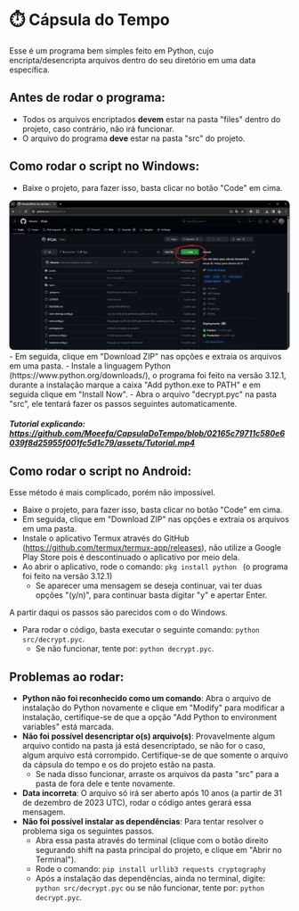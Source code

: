 # ⏱️ Cápsula do Tempo
Esse é um programa bem simples feito em Python, cujo encripta/desencripta arquivos dentro do seu diretório em uma data específica.

## Antes de rodar o programa:
- Todos os arquivos encriptados **devem** estar na pasta "files" dentro do projeto, caso contrário, não irá funcionar.
- O arquivo do programa **deve** estar na pasta "src" do projeto.

## Como rodar o script no Windows:
- Baixe o projeto, para fazer isso, basta clicar no botão "Code" em cima.
<img src="./assets/Download.png" style="border-radius:8px"/>
- Em seguida, clique em "Download ZIP" nas opções e extraia os arquivos em uma pasta.
- Instale a linguagem Python (https://www.python.org/downloads/), o programa foi feito na versão 3.12.1, durante a instalação marque a caixa "Add python.exe to PATH" e em seguida clique em "Install Now".
- Abra o arquivo "decrypt.pyc" na pasta "src", ele tentará fazer os passos seguintes automaticamente.

##### Tutorial explicando: https://github.com/Moeefa/CapsulaDoTempo/blob/02165c79711c580e6039f8d25955f001fc5d1c79/assets/Tutorial.mp4

## Como rodar o script no Android:
Esse método é mais complicado, porém não impossível.
- Baixe o projeto, para fazer isso, basta clicar no botão "Code" em cima.
- Em seguida, clique em "Download ZIP" nas opções e extraia os arquivos em uma pasta.
- Instale o aplicativo Termux através do GitHub (https://github.com/termux/termux-app/releases), não utilize a Google Play Store pois é descontinuado o aplicativo por meio dela.
- Ao abrir o aplicativo, rode o comando: ``pkg install python
`` (o programa foi feito na versão 3.12.1)
  - Se aparecer uma mensagem se deseja continuar, vai ter duas opções "(y/n)", para continuar basta digitar "y" e apertar Enter.

A partir daqui os passos são parecidos com o do Windows.
- Para rodar o código, basta executar o seguinte comando: ``python src/decrypt.pyc``.
  - Se não funcionar, tente por: ``python decrypt.pyc``.

## Problemas ao rodar:
- **Python não foi reconhecido como um comando**: Abra o arquivo de instalação do Python novamente e clique em "Modify" para modificar a instalação, certifique-se de que a opção "Add Python to environment variables" está marcada.
- **Não foi possível desencriptar o(s) arquivo(s)**: Provavelmente algum arquivo contido na pasta já está desencriptado, se não for o caso, algum arquivo está corrompido. Certifique-se de que somente o arquivo da cápsula do tempo e os do projeto estão na pasta.
  - Se nada disso funcionar, arraste os arquivos da pasta "src" para a pasta de fora dele e tente novamente.
- **Data incorreta**: O arquivo só irá ser aberto após 10 anos (a partir de 31 de dezembro de 2023 UTC), rodar o código antes gerará essa mensagem.
- **Não foi possível instalar as dependências**: Para tentar resolver o problema siga os seguintes passos.
  - Abra essa pasta através do terminal (clique com o botão direito segurando shift na pasta principal do projeto, e clique em "Abrir no Terminal").
  - Rode o comando: ``pip install urllib3 requests cryptography``
  - Após a instalação das dependências, ainda no terminal, digite: ``python src/decrypt.pyc`` ou se não funcionar, tente por: ``python decrypt.pyc``.
